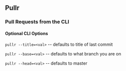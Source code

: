 ## Pullr
### Pull Requests from the CLI

#### Optional CLI Options

`pullr --title=<val>` -- defaults to title of last commit

`pullr --base=<val>` -- defaults to what branch you are on

`pullr --head=<val>` -- defaults to master